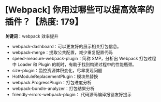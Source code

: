 # [Webpack] 你用过哪些可以提高效率的插件？【热度: 179】

**关键词**：webpack 效率提升

- webpack-dashboard：可以更友好的展示相关打包信息。
- webpack-merge：提取公共配置，减少重复配置代码
- speed-measure-webpack-plugin：简称 SMP，分析出 Webpack 打包过程中 Loader 和 Plugin 的耗时，有助于找到构建过程中的性能瓶颈。
- size-plugin：监控资源体积变化，尽早发现问题
- HotModuleReplacementPlugin：模块热替换
- webpack.ProgressPlugin：打包进度分析
- webpack-bundle-analyzer：打包结果分析
- friendly-errors-webpack-plugin： 代码源码编译报错友好提示